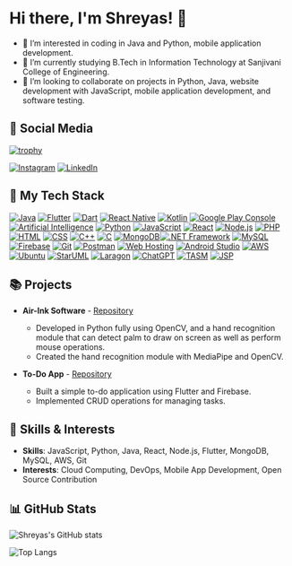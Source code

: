 # Hi there, I'm Shreyas! 👋

- 👀 I’m interested in coding in Java and Python, mobile application development.
- 🌱 I’m currently studying B.Tech in Information Technology at Sanjivani College of Engineering.
- 💞️ I’m looking to collaborate on projects in Python, Java, website development with JavaScript, mobile application development, and software testing.

## 📱 Social Media
[![trophy](https://github-profile-trophy.vercel.app/?username=ryo-ma)](https://github.com/ryo-ma/github-profile-trophy)

[![Instagram](https://img.shields.io/badge/-Instagram-E4405F?style=flat&logo=instagram&logoColor=white)](https://www.instagram.com/shreyyas03/)
[![LinkedIn](https://img.shields.io/badge/-LinkedIn-0077B5?style=flat&logo=linkedin&logoColor=white)](https://www.linkedin.com/in/shreyas-ghodake-268274203/)

## 🔧 My Tech Stack

[![Java](https://img.shields.io/badge/-Java-007396?style=flat&logo=java&logoColor=white)](https://www.java.com/)
[![Flutter](https://img.shields.io/badge/-Flutter-02569B?style=flat&logo=flutter&logoColor=white)](https://flutter.dev/)
[![Dart](https://img.shields.io/badge/-Dart-0175C2?style=flat&logo=dart&logoColor=white)](https://dart.dev/)
[![React Native](https://img.shields.io/badge/-React%20Native-61DAFB?style=flat&logo=react&logoColor=white)](https://reactnative.dev/)
[![Kotlin](https://img.shields.io/badge/-Kotlin-0095D5?style=flat&logo=kotlin&logoColor=white)](https://kotlinlang.org/)
[![Google Play Console](https://img.shields.io/badge/-Play%20Console-414141?style=flat&logo=google-play&logoColor=white)](https://play.google.com/console/)
[![Artificial Intelligence](https://img.shields.io/badge/-AI-FF6F00?style=flat&logo=openai&logoColor=white)](https://openai.com/)
[![Python](https://img.shields.io/badge/-Python-3776AB?style=flat&logo=python&logoColor=white)](https://www.python.org/)
[![JavaScript](https://img.shields.io/badge/-JavaScript-F7DF1E?style=flat&logo=javascript&logoColor=black)](https://www.javascript.com/)
[![React](https://img.shields.io/badge/-React-61DAFB?style=flat&logo=react&logoColor=white)](https://reactjs.org/)
[![Node.js](https://img.shields.io/badge/-Node.js-339933?style=flat&logo=node.js&logoColor=white)](https://nodejs.org/)
[![PHP](https://img.shields.io/badge/-PHP-777BB4?style=flat&logo=php&logoColor=white)](https://www.php.net/)
[![HTML](https://img.shields.io/badge/-HTML-E34F26?style=flat&logo=html5&logoColor=white)](https://developer.mozilla.org/en-US/docs/Web/HTML)
[![CSS](https://img.shields.io/badge/-CSS-1572B6?style=flat&logo=css3&logoColor=white)](https://developer.mozilla.org/en-US/docs/Web/CSS)
[![C++](https://img.shields.io/badge/-C++-00599C?style=flat&logo=c%2B%2B&logoColor=white)](https://www.cplusplus.com/)
[![C](https://img.shields.io/badge/-C-A8B9CC?style=flat&logo=c&logoColor=white)](https://www.learn-c.org/)
[![MongoDB](https://img.shields.io/badge/-MongoDB-47A248?style=flat&logo=mongodb&logoColor=white)](https://www.mongodb.com/)[![.NET Framework](https://img.shields.io/badge/-.NET_Framework-5C2D91?style=flat&logo=.net&logoColor=white)](https://dotnet.microsoft.com/)
[![MySQL](https://img.shields.io/badge/-MySQL-4479A1?style=flat&logo=mysql&logoColor=white)](https://www.mysql.com/)
[![Firebase](https://img.shields.io/badge/-Firebase-FFCA28?style=flat&logo=firebase&logoColor=black)](https://firebase.google.com/)
[![Git](https://img.shields.io/badge/-Git-F05032?style=flat&logo=git&logoColor=white)](https://git-scm.com/)
[![Postman](https://img.shields.io/badge/-Postman-FF6C37?style=flat&logo=postman&logoColor=white)](https://www.postman.com/)
[![Web Hosting](https://img.shields.io/badge/-Web%20Hosting-333333?style=flat&logo=heroku&logoColor=white)](https://www.heroku.com/)
[![Android Studio](https://img.shields.io/badge/-Android%20Studio-3DDC84?style=flat&logo=android&logoColor=white)](https://developer.android.com/studio)
[![AWS](https://img.shields.io/badge/-AWS-232F3E?style=flat&logo=amazon-aws&logoColor=white)](https://aws.amazon.com/)
[![Ubuntu](https://img.shields.io/badge/-Ubuntu-E95420?style=flat&logo=ubuntu&logoColor=white)](https://ubuntu.com/)
[![StarUML](https://img.shields.io/badge/-StarUML-326CE5?style=flat&logo=staruml&logoColor=white)](http://staruml.io/)
[![Laragon](https://img.shields.io/badge/-Laragon-orange?style=flat&logo=laragon&logoColor=white)](https://laragon.org/)
[![ChatGPT](https://img.shields.io/badge/-ChatGPT-4CA7E9?style=flat&logo=openai&logoColor=white)](https://openai.com/chatgpt)
[![TASM](https://img.shields.io/badge/-TASM-004AAD?style=flat&logo=assembly&logoColor=white)](http://www.tasm32.com/)
[![JSP](https://img.shields.io/badge/-JSP-007396?style=flat&logo=java&logoColor=white)](https://www.oracle.com/java/technologies/javaserverpages.html)



## 📚 Projects

- **Air-Ink Software** - [Repository](https://github.com/shreyas-codes25/air-ink-app)
  - Developed in Python fully using OpenCV, and a hand recognition module that can detect palm to draw on screen as well as perform mouse operations.
  - Created the hand recognition module with MediaPipe and OpenCV.

- **To-Do App** - [Repository](https://github.com/shreyas-codes25/todo_list_using_flutter)
  - Built a simple to-do application using Flutter and Firebase.
  - Implemented CRUD operations for managing tasks.


## 🚀 Skills & Interests

- **Skills**: JavaScript, Python, Java, React, Node.js, Flutter, MongoDB, MySQL, AWS, Git
- **Interests**: Cloud Computing, DevOps, Mobile App Development, Open Source Contribution

## 📊 GitHub Stats

![Shreyas's GitHub stats](https://github-readme-stats.vercel.app/api?username=shreyas-codes25&show_icons=true&theme=onedark)

![Top Langs](https://github-readme-stats.vercel.app/api/top-langs/?username=shreyas-codes25&layout=compact&theme=onedark)
